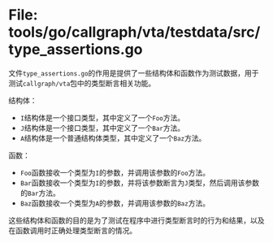 # File: tools/go/callgraph/vta/testdata/src/type_assertions.go

文件`type_assertions.go`的作用是提供了一些结构体和函数作为测试数据，用于测试`callgraph/vta`包中的类型断言相关功能。

结构体：
- `I`结构体是一个接口类型，其中定义了一个`Foo`方法。
- `J`结构体是一个接口类型，其中定义了一个`Bar`方法。
- `A`结构体是一个普通结构体类型，其中定义了一个`Baz`方法。

函数：
- `Foo`函数接收一个类型为`I`的参数，并调用该参数的`Foo`方法。
- `Bar`函数接收一个类型为`I`的参数，并将该参数断言为`J`类型，然后调用该参数的`Bar`方法。
- `Baz`函数接收一个类型为`A`的参数，并调用该参数的`Baz`方法。

这些结构体和函数的目的是为了测试在程序中进行类型断言时的行为和结果，以及在函数调用时正确处理类型断言的情况。

